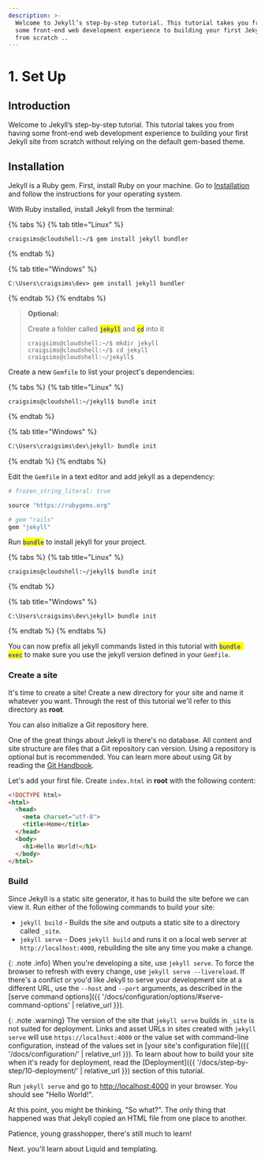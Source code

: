 ```yaml
---
description: >-
  Welcome to Jekyll’s step-by-step tutorial. This tutorial takes you from having
  some front-end web development experience to building your first Jekyll site
  from scratch ..
---
```


# 1. Set Up

## Introduction

Welcome to Jekyll’s step-by-step tutorial. This tutorial takes you from having some front-end web development experience to building your first Jekyll site from scratch without relying on the default gem-based theme.

## Installation

Jekyll is a Ruby gem. First, install Ruby on your machine. Go to [Installation](https://jekyllrb.com/docs/installation/) and follow the instructions for your operating system.

With Ruby installed, install Jekyll from the terminal:

{% tabs %}
{% tab title="Linux" %}
```shell-session
craigsims@cloudshell:~/$ gem install jekyll bundler
```
{% endtab %}

{% tab title="Windows" %}
```shell
C:\Users\craigsims\dev> gem install jekyll bundler
```
{% endtab %}
{% endtabs %}

> **Optional:**
>
> Create a folder called <mark style="color:blue;">`jekyll`</mark> and <mark style="color:blue;">`cd`</mark> into it
>
> ```shell-session
> craigsims@cloudshell:~/$ mkdir jekyll
> craigsims@cloudshell:~/$ cd jekyll
> craigsims@cloudshell:~/jekyll$ 
> ```

Create a new `Gemfile` to list your project's dependencies:

{% tabs %}
{% tab title="Linux" %}
```shell-session
craigsims@cloudshell:~/jekyll$ bundle init
```
{% endtab %}

{% tab title="Windows" %}
```bash
C:\Users\craigsims\dev\jekyll> bundle init
```
{% endtab %}
{% endtabs %}

Edit the `Gemfile` in a text editor and add jekyll as a dependency:

```ruby
# frozen_string_literal: true

source "https://rubygems.org"

# gem "rails"
gem "jekyll"
```

Run <mark style="color:blue;">`bundle`</mark> to install jekyll for your project.

{% tabs %}
{% tab title="Linux" %}
```shell-session
craigsims@cloudshell:~/jekyll$ bundle init
```
{% endtab %}

{% tab title="Windows" %}
```shell
C:\Users\craigsims\dev\jekyll> bundle init
```
{% endtab %}
{% endtabs %}

You can now prefix all jekyll commands listed in this tutorial with <mark style="color:blue;background-color:yellow;">`bundle exec`</mark> to make sure you use the jekyll version defined in your `Gemfile`.



### Create a site

It's time to create a site! Create a new directory for your site and name it whatever you want. Through the rest of this tutorial we'll refer to this directory as **root**.

You can also initialize a Git repository here.

One of the great things about Jekyll is there's no database. All content and site structure are files that a Git repository can version. Using a repository is optional but is recommended. You can learn more about using Git by reading the [Git Handbook](https://guides.github.com/introduction/git-handbook/).

Let's add your first file. Create `index.html` in **root** with the following content:

```html
<!DOCTYPE html>
<html>
  <head>
    <meta charset="utf-8">
    <title>Home</title>
  </head>
  <body>
    <h1>Hello World!</h1>
  </body>
</html>
```

### Build

Since Jekyll is a static site generator, it has to build the site before we can view it. Run either of the following commands to build your site:

* `jekyll build` - Builds the site and outputs a static site to a directory called `_site`.
* `jekyll serve` - Does `jekyll build` and runs it on a local web server at `http://localhost:4000`, rebuilding the site any time you make a change.

{: .note .info} When you're developing a site, use `jekyll serve`. To force the browser to refresh with every change, use `jekyll serve --livereload`. If there's a conflict or you'd like Jekyll to serve your development site at a different URL, use the `--host` and `--port` arguments, as described in the \[serve command options]\(\{{ '/docs/configuration/options/#serve-command-options' | relative\_url \}}).

{: .note .warning} The version of the site that `jekyll serve` builds in `_site` is not suited for deployment. Links and asset URLs in sites created with `jekyll serve` will use `https://localhost:4000` or the value set with command-line configuration, instead of the values set in \[your site's configuration file]\(\{{ '/docs/configuration/' | relative\_url \}}). To learn about how to build your site when it's ready for deployment, read the \[Deployment]\(\{{ '/docs/step-by-step/10-deployment/' | relative\_url \}}) section of this tutorial.

Run `jekyll serve` and go to [http://localhost:4000](http://localhost:4000) in your browser. You should see "Hello World!".

At this point, you might be thinking, "So what?". The only thing that happened was that Jekyll copied an HTML file from one place to another.

Patience, young grasshopper, there's still much to learn!

Next. you'll learn about Liquid and templating.
